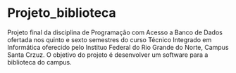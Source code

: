 # Projeto_biblioteca
Projeto final da disciplina de Programação com Acesso a Banco de Dados ofertada nos quinto e sexto semestres do curso Técnico Integrado em Informática oferecido pelo Instituo Federal do Rio Grande do Norte, Campus Santa Crzuz. O objetivo do projeto é desenvolver um software para a biblioteca do campus.
